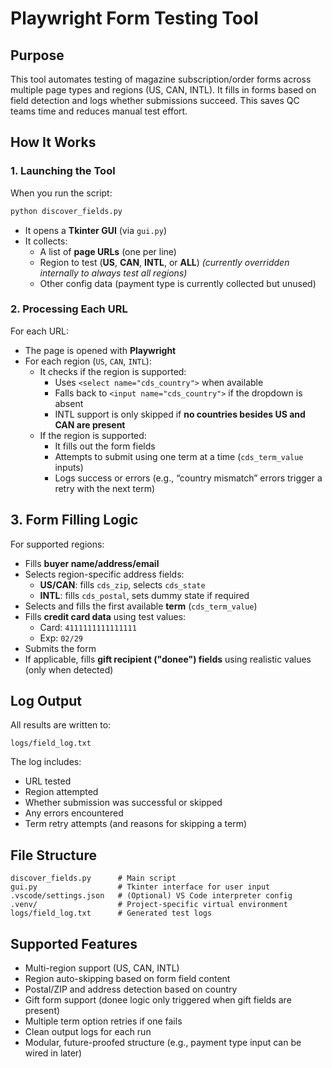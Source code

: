 # Playwright Form Testing Tool

## Purpose
This tool automates testing of magazine subscription/order forms across multiple page types and regions (US, CAN, INTL). It fills in forms based on field detection and logs whether submissions succeed. This saves QC teams time and reduces manual test effort.

## How It Works

### 1. Launching the Tool
When you run the script:

```bash
python discover_fields.py
```

- It opens a **Tkinter GUI** (via `gui.py`)
- It collects:
  - A list of **page URLs** (one per line)
  - Region to test (**US**, **CAN**, **INTL**, or **ALL**) *(currently overridden internally to always test all regions)*
  - Other config data (payment type is currently collected but unused)

### 2. Processing Each URL
For each URL:
- The page is opened with **Playwright**
- For each region (`US`, `CAN`, `INTL`):
  - It checks if the region is supported:
    - Uses `<select name="cds_country">` when available
    - Falls back to `<input name="cds_country">` if the dropdown is absent
    - INTL support is only skipped if **no countries besides US and CAN are present**
  - If the region is supported:
    - It fills out the form fields
    - Attempts to submit using one term at a time (`cds_term_value` inputs)
    - Logs success or errors (e.g., “country mismatch” errors trigger a retry with the next term)

## 3. Form Filling Logic
For supported regions:
- Fills **buyer name/address/email**
- Selects region-specific address fields:
  - **US/CAN**: fills `cds_zip`, selects `cds_state`
  - **INTL**: fills `cds_postal`, sets dummy state if required
- Selects and fills the first available **term** (`cds_term_value`)
- Fills **credit card data** using test values:
  - Card: `4111111111111111`
  - Exp: `02/29`
- Submits the form
- If applicable, fills **gift recipient ("donee") fields** using realistic values (only when detected)

## Log Output
All results are written to:

```
logs/field_log.txt
```

The log includes:
- URL tested
- Region attempted
- Whether submission was successful or skipped
- Any errors encountered
- Term retry attempts (and reasons for skipping a term)

## File Structure
```
discover_fields.py      # Main script
gui.py                  # Tkinter interface for user input
.vscode/settings.json   # (Optional) VS Code interpreter config
.venv/                  # Project-specific virtual environment
logs/field_log.txt      # Generated test logs
```

## Supported Features
- Multi-region support (US, CAN, INTL)
- Region auto-skipping based on form field content
- Postal/ZIP and address detection based on country
- Gift form support (donee logic only triggered when gift fields are present)
- Multiple term option retries if one fails
- Clean output logs for each run
- Modular, future-proofed structure (e.g., payment type input can be wired in later)
